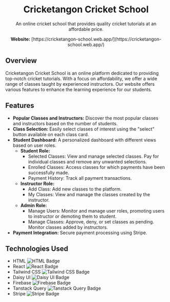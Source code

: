 <h1 align="center">Cricketangon Cricket School</h1>

<p align="center">
  An online cricket school that provides quality cricket tutorials at an affordable price.
</p>

<p align="center">
  <strong>Website:</strong> [https://cricketangon-school.web.app/](https://cricketangon-school.web.app/)
</p>

## Overview

Cricketangon Cricket School is an online platform dedicated to providing top-notch cricket tutorials. With a focus on affordability, we offer a wide range of classes taught by experienced instructors. Our website offers various features to enhance the learning experience for our students.

## Features

- **Popular Classes and Instructors:** Discover the most popular classes and instructors based on the number of students.
- **Class Selection:** Easily select classes of interest using the "select" button available on each class card.
- **Student Dashboard:** A personalized dashboard with different views based on user roles.
  - **Student Role:**
    - Selected Classes: View and manage selected classes. Pay for individual classes and remove any unwanted selections.
    - Enrolled Classes: Access classes for which payments have been successfully made.
    - Payment History: Track all payment transactions.
  - **Instructor Role:**
    - Add Class: Add new classes to the platform.
    - My Classes: View and manage the classes created by the instructor.
  - **Admin Role:**
    - Manage Users: Monitor and manage user roles, promoting users to instructor or demoting them to student.
    - Manage Classes: Approve, deny, or set classes as pending. Monitor classes added by instructors.
- **Payment Integration:** Secure payment processing using Stripe.

## Technologies Used

- HTML ![HTML Badge](https://img.shields.io/badge/HTML-5E8B00?style=for-the-badge&logo=html5&logoColor=white)
- React ![React Badge](https://img.shields.io/badge/React-61DAFB?style=for-the-badge&logo=react&logoColor=white)
- Tailwind CSS ![Tailwind CSS Badge](https://img.shields.io/badge/Tailwind_CSS-38B2AC?style=for-the-badge&logo=tailwind-css&logoColor=white)
- Daisy UI ![Daisy UI Badge](https://img.shields.io/badge/Daisy_UI-FF4785?style=for-the-badge&logo=storybook&logoColor=white)
- Firebase ![Firebase Badge](https://img.shields.io/badge/Firebase-FFCA28?style=for-the-badge&logo=firebase&logoColor=black)
- Tanstack Query ![Tanstack Query Badge](https://img.shields.io/badge/Tanstack_Query-333333?style=for-the-badge&logo=react&logoColor=white)
- Stripe ![Stripe Badge](https://img.shields.io/badge/Stripe-008CDD?style=for-the-badge&logo=stripe&logoColor=white)
